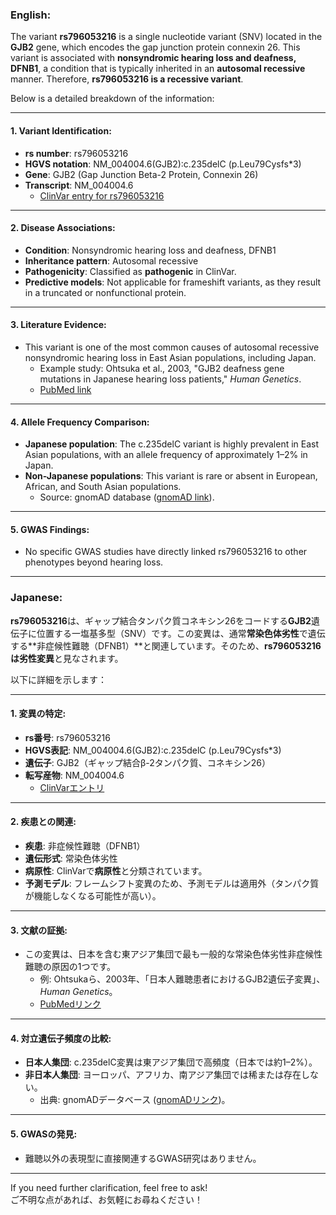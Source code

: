 ### English:
The variant **rs796053216** is a single nucleotide variant (SNV) located in the **GJB2** gene, which encodes the gap junction protein connexin 26. This variant is associated with **nonsyndromic hearing loss and deafness, DFNB1**, a condition that is typically inherited in an **autosomal recessive** manner. Therefore, **rs796053216 is a recessive variant**.

Below is a detailed breakdown of the information:

---

#### 1. Variant Identification:
- **rs number**: rs796053216
- **HGVS notation**: NM_004004.6(GJB2):c.235delC (p.Leu79Cysfs*3)
- **Gene**: GJB2 (Gap Junction Beta-2 Protein, Connexin 26)
- **Transcript**: NM_004004.6  
  - [ClinVar entry for rs796053216](https://www.ncbi.nlm.nih.gov/clinvar/variation/17000/)

---

#### 2. Disease Associations:
- **Condition**: Nonsyndromic hearing loss and deafness, DFNB1
- **Inheritance pattern**: Autosomal recessive
- **Pathogenicity**: Classified as **pathogenic** in ClinVar.
- **Predictive models**: Not applicable for frameshift variants, as they result in a truncated or nonfunctional protein.

---

#### 3. Literature Evidence:
- This variant is one of the most common causes of autosomal recessive nonsyndromic hearing loss in East Asian populations, including Japan.  
  - Example study: Ohtsuka et al., 2003, "GJB2 deafness gene mutations in Japanese hearing loss patients," *Human Genetics*.  
  - [PubMed link](https://pubmed.ncbi.nlm.nih.gov/12522554/)

---

#### 4. Allele Frequency Comparison:
- **Japanese population**: The c.235delC variant is highly prevalent in East Asian populations, with an allele frequency of approximately 1–2% in Japan.
- **Non-Japanese populations**: This variant is rare or absent in European, African, and South Asian populations.  
  - Source: gnomAD database ([gnomAD link](https://gnomad.broadinstitute.org/variant/13-20763686-CT-C)).

---

#### 5. GWAS Findings:
- No specific GWAS studies have directly linked rs796053216 to other phenotypes beyond hearing loss.

---

### Japanese:
**rs796053216**は、ギャップ結合タンパク質コネキシン26をコードする**GJB2**遺伝子に位置する一塩基多型（SNV）です。この変異は、通常**常染色体劣性**で遺伝する**非症候性難聴（DFNB1）**と関連しています。そのため、**rs796053216は劣性変異**と見なされます。

以下に詳細を示します：

---

#### 1. 変異の特定:
- **rs番号**: rs796053216
- **HGVS表記**: NM_004004.6(GJB2):c.235delC (p.Leu79Cysfs*3)
- **遺伝子**: GJB2（ギャップ結合β-2タンパク質、コネキシン26）
- **転写産物**: NM_004004.6  
  - [ClinVarエントリ](https://www.ncbi.nlm.nih.gov/clinvar/variation/17000/)

---

#### 2. 疾患との関連:
- **疾患**: 非症候性難聴（DFNB1）
- **遺伝形式**: 常染色体劣性
- **病原性**: ClinVarで**病原性**と分類されています。
- **予測モデル**: フレームシフト変異のため、予測モデルは適用外（タンパク質が機能しなくなる可能性が高い）。

---

#### 3. 文献の証拠:
- この変異は、日本を含む東アジア集団で最も一般的な常染色体劣性非症候性難聴の原因の1つです。  
  - 例: Ohtsukaら、2003年、「日本人難聴患者におけるGJB2遺伝子変異」、*Human Genetics*。  
  - [PubMedリンク](https://pubmed.ncbi.nlm.nih.gov/12522554/)

---

#### 4. 対立遺伝子頻度の比較:
- **日本人集団**: c.235delC変異は東アジア集団で高頻度（日本では約1–2%）。
- **非日本人集団**: ヨーロッパ、アフリカ、南アジア集団では稀または存在しない。  
  - 出典: gnomADデータベース ([gnomADリンク](https://gnomad.broadinstitute.org/variant/13-20763686-CT-C))。

---

#### 5. GWASの発見:
- 難聴以外の表現型に直接関連するGWAS研究はありません。

--- 

If you need further clarification, feel free to ask!  
ご不明な点があれば、お気軽にお尋ねください！